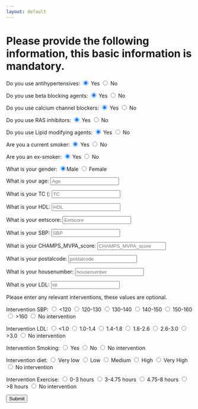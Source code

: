 ```yaml
---
layout: default
---
```


<script src="script.js"></script>

# Please provide the following information, this basic information is mandatory.

<form>
Do you use antihypertensives: <input type="radio" name="antihypertensives" id="yes_antihypertensives" value ="true" checked /> Yes <input type="radio" name="antihypertensives" id="no_antihypertensives"/> No
<form>
</form>
Do you use beta blocking agents: <input type="radio" name="beta_blocking_agents" id="yes_beta_blocking_agents" value ="true" checked /> Yes <input type="radio" name="beta_blocking_agents" id="no_beta_blocking_agents"/> No
<form>
</form>
Do you use calcium channel blockers: <input type="radio" name="calcium_channel_blockers" id="yes_calcium_channel_blockers" value ="true" checked /> Yes <input type="radio" name="calcium_channel_blockers" id="no_calcium_channel_blockers"/> No
<form>
</form>
Do you use RAS inhibitors: <input type="radio" name="RAS_inhibitors" id="yes_RAS_inhibitors" value ="true" checked /> Yes <input type="radio" name="RAS_inhibitors" id="no_RAS_inhibitors"/> No
<form>
</form>
Do you use Lipid modifying agents: <input type="radio" name="lipid_modifying_agents" id="yes_lipid_modifying_agents" value ="true" checked /> Yes <input type="radio" name="lipid_modifying_agents" id="no_lipid_modifying_agents"/> No
<form>
</form>
Are you a current smoker: <input type="radio" name="current_smoker" id="yes_current_smoker" value ="true" checked /> Yes <input type="radio" name="current_smoker" id="no_current_smoker"/> No
<form>
</form>
Are you an ex-smoker: <input type="radio" name="ex_smoker" id="yes_ex_smoker" value ="true" checked /> Yes <input type="radio" name="ex_smoker" id="no_ex_smoker"/> No
<form>
</form>
What is your gender: <input type="radio" name="gender" id="male_gender" value ="true" checked />Male <input type="radio" name="gender" id="female_gender"/> Female
<form>
</form>
What is your age: <input type="number" id="ageInput" placeholder="Age">
<form>
</form>
What is your TC (: <input type="number" id="TCInput" placeholder="TC">
<form>
</form>
What is your HDL: <input type="number" id="HDLInput" placeholder="HDL">
<form>
</form>
What is your eetscore: <input type="number" id="eetscoreInput" placeholder="Eetscore">
<form>
</form>
What is your SBP: <input type="number" id="SBPInput" placeholder="SBP">
<form>
</form>
What is your CHAMPS_MVPA_score: <input type="number" id="CHAMPS_MVPA_scoreInput" placeholder="CHAMPS_MVPA_score">
<form>
</form>
What is your postalcode: <input type="string" id="postalcodeInput" placeholder="postalcode">
<form>
</form>
What is your housenumber: <input type="number" id="housenumberInput" placeholder="housenumber">
<form>
</form>
What is your LDL: <input type="number" id="ldlInput" placeholder="ldl">
<form>
</form>

Please enter any relevant interventions, these values are optional.
<form>
Intervention SBP: <input type="radio" name="intervention_sbp" id="very_low_intervention_sbp" value ="true"/> <120 <input type="radio" name="intervention_sbp" id="low_intervention_sbp"/> 120-130 <input type="radio" name="intervention_sbp" id="medium_intervention_sbp"/> 130-140 <input type="radio" name="intervention_sbp" id="high_intervention_sbp"/> 140-150 <input type="radio" name="intervention_sbp" id="very_high_intervention_sbp"/> 150-160 <input type="radio" name="intervention_sbp" id="ultra_intervention_sbp"/> >160 <input type="radio" name="intervention_sbp" id="nothing_sbp"/> No intervention
</form>
<form>
Intervention LDL: <input type="radio" name="intervention_LDL" id="very_low_intervention_LDL" value ="true"/> <1.0 <input type="radio" name="intervention_LDL" id="low_intervention_LDL"/> 1.0-1.4 <input type="radio" name="intervention_LDL" id="medium_intervention_LDL"/> 1.4-1.8 <input type="radio" name="intervention_LDL" id="high_intervention_LDL"/> 1.8-2.6 <input type="radio" name="intervention_LDL" id="very_high_intervention_LDL"/> 2.6-3.0 <input type="radio" name="intervention_LDL" id="ultra_intervention_LDL"/> >3.0 <input type="radio" name="intervention_LDL" id="nothing_LDL"/> No intervention
</form>
<form>
Intervention Smoking: <input type="radio" name="intervention_smoking" id="yes_intervention_smoking" value ="true"/> Yes <input type="radio" name="intervention_smoking" id="no_intervention_smoking"/> No <input type="radio" name="intervention_smoking" id="nothing_smoking"/> No intervention
</form>
<form>
Intervention diet: <input type="radio" name="intervention_diet" id="very_low_intervention_diet" value ="true"/> Very low <input type="radio" name="intervention_diet" id="low_intervention_diet"/> Low <input type="radio" name="intervention_diet" id="medium_intervention_diet"/> Medium <input type="radio" name="intervention_diet" id="high_intervention_diet"/> High <input type="radio" name="intervention_diet" id="very_high_intervention_diet"/> Very High <input type="radio" name="intervention_diet" id="nothing_diet"/> No intervention
</form>
<form>
Intervention Exercise: <input type="radio" name="intervention_exercise" id="very_low_intervention_exercise" value ="true"/> 0-3 hours <input type="radio" name="intervention_exercise" id="low_intervention_exercise"/> 3-4.75 hours <input type="radio" name="intervention_exercise" id="medium_intervention_exercise"/> 4.75-8 hours <input type="radio" name="intervention_exercise" id="high_intervention_exercise"/> >8 hours <input type="radio" name="intervention_exercise" id="nothing_exercise"/> No intervention
</form>

<form>
  <button type="button" onclick="runModel()">Submit</button>
</form>

<div id="resultContainer">
  <!-- The result will be displayed here -->
</div>